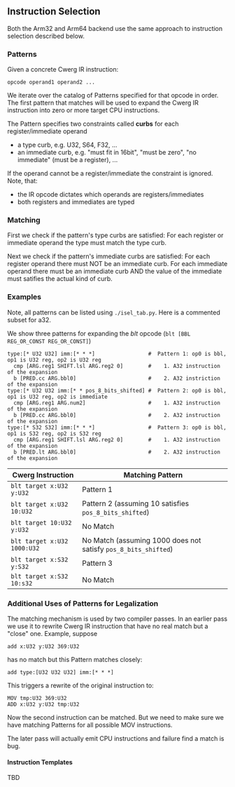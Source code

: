 ## Instruction Selection

Both the Arm32 and Arm64 backend use the same approach to instruction selection
described below.


### Patterns

Given a concrete Cwerg IR instruction:
```
opcode operand1 operand2 ...
```

We iterate over the catalog of Patterns specified for that opcode in order.
The first pattern that matches will be used to expand the Cwerg IR instruction into 
zero or more target CPU instructions.

The Pattern specifies two constraints called **curbs** for each register/immediate operand
* a type curb, e.g. U32, S64, F32, ...
* an immediate curb, e.g. "must fit in 16bit", "must be zero", "no immediate"
   (must be a register), ...

If the operand cannot be a register/immediate the constraint is ignored.
Note, that:
* the IR opcode dictates which operands are registers/immediates
* both registers and immediates are typed

### Matching

First we check if the pattern's type curbs are satisfied: For each register or immediate operand
the type must match the type curb.

Next we check if the pattern's immediate curbs are satisfied: For each register operand there must NOT 
be an immediate curb. For each immediate operand there must be an immediate curb AND the value of the 
immediate must satifies the actual kind of curb.

### Examples

Note, all patterns can be listed using `./isel_tab.py`. Here is a commented subset for a32.

We show three patterns for expanding the *blt* opcode  (`blt [BBL REG_OR_CONST REG_OR_CONST]`)

```
type:[* U32 U32] imm:[* * *]                 #  Pattern 1: op0 is bbl, op1 is U32 reg, op2 is U32 reg 
  cmp [ARG.reg1 SHIFT.lsl ARG.reg2 0]        #    1. A32 instruction of the expansion
  b [PRED.cc ARG.bbl0]                       #    2. A32 instriction of the expansion
type:[* U32 U32 imm:[* * pos_8_bits_shifted] #  Pattern 2: op0 is bbl, op1 is U32 reg, op2 is immediate
  cmp [ARG.reg1 ARG.num2]                    #    1. A32 instruction of the expansion
  b [PRED.cc ARG.bbl0]                       #    2. A32 instruction of the expansion
type:[* S32 S32] imm:[* * *]                 #  Pattern 3: op0 is bbl, op1 is S32 reg, op2 is S32 reg 
  cmp [ARG.reg1 SHIFT.lsl ARG.reg2 0]        #    1. A32 instruction of the expansion
  b [PRED.lt ARG.bbl0]                       #    2. A32 instruction of the expansion
```

| Cwerg Instruction | Matching Pattern |
|-------------------| -----------------|
|`blt target x:U32 y:U32` | Pattern 1 |
|`blt target x:U32 10:U32` | Pattern 2 (assuming 10 satisfies `pos_8_bits_shifted`) |
|`blt target 10:U32 y:U32` | No Match |
|`blt target x:U32 1000:U32` | No Match (assuming 1000 does not satisfy `pos_8_bits_shifted`) |
|`blt target x:S32 y:S32` | Pattern 3 |
|`blt target x:S32 10:s32` | No Match |

### Additional Uses of Patterns for Legalization

The matching mechanism is used by two compiler passes.
In an earlier pass we use it to rewrite Cwerg IR instruction that have no real match but a
"close" one. Example, suppose
```
add x:U32 y:U32 369:U32
```
has no match but this Pattern matches closely:
```
add type:[U32 U32 U32] imm:[* * *] 
```
This triggers a rewrite of the original instruction to:
```
MOV tmp:U32 369:U32
ADD x:U32 y:U32 tmp:U32
```
Now the second instruction can be matched. But we need to make sure we have matching Patterns
for all possible MOV instructions.

The later pass will actually emit CPU instructions and failure find a match is bug.

#### Instruction Templates

TBD














